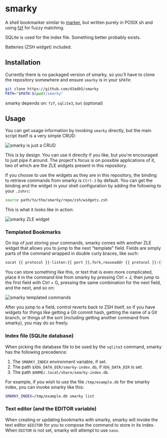 # smarky

A shell bookmarker similar to [marker](https://github.com/pindexis/marker), but
written purely in POSIX sh and using [fzf](https://github.com/junegunn/fzf) for
fuzzy matching.

SQLite is used for the index file. Something better probably exists.

Batteries (ZSH widget) included.

## Installation

Currently there is no packaged version of smarky, so you'll have to clone the
repository somewhere and ensure `smarky` is in your `$PATH`:

```sh
git clone https://github.com/d3adb5/smarky
PATH="$PATH:$(pwd)/smarky"
```

smarky depends on: `fzf`, `sqlite3`, `bat` (optional)

## Usage

You can get usage information by invoking `smarky` directly, but the main
script itself is a very simple CRUD:

![smarky is just a CRUD](https://user-images.githubusercontent.com/8827351/174419214-bc65c62a-a2ea-4fff-b826-d53503825573.gif)

This is by design. You can use it directly if you like, but you're encouraged
to just pipe it around. The project's focus is on possible applications of it,
two of which are the ZLE widgets present in this repository.

If you choose to use the widgets as they are in this repository, the binding to
retrieve commands from smarky is `Ctrl-J` by default. You can get the binding
and the widget in your shell configuration by adding the following to your
`.zshrc`:

```sh
source path/to/the/smarky/repo/zsh/widgets.zsh
```

This is what it looks like in action:

![smarky ZLE widget](https://user-images.githubusercontent.com/8827351/174420744-fd6ce2f1-1e98-4fed-80b0-69b5cfc9740d.gif)

### Templated Bookmarks

On top of just storing your commands, smarky comes with another ZLE widget that
allows you to jump to the next "template" field. Fields are simply parts of the
command wrapped in double curly braces, like such:

```sh
socat {{ protocol }}-listen:{{ port }},fork,reuseaddr {{ protocol }}:{{ remote ip addr }}:{{ port }}
```

You can store something like this, or text that is even more complicated, place
it in the command line from smarky by pressing Ctrl + J, then jump to the first
field with Ctrl + G, pressing the same combination for the next field, and the
next, and so on:

![smarky templated commands](https://user-images.githubusercontent.com/8827351/174421186-028d50ac-8df2-440a-8c4d-a6ccb8a1f4a9.gif)

After you jump to a field, control reverts back to ZSH itself, so if you have
widgets for things like getting a Git commit hash, getting the name of a Git
branch, or things of the sort (including getting another command from smarky),
you may do so freely.

### Index file (SQLite database)

When picking the database file to be used by the `sqlite3` command, smarky has
the following precedence:

1. The `SMARKY_INDEX` environment variable, if set.
2. The path `$XDG_DATA_DIR/smarky-index.db`, if `XDG_DATA_DIR` is set.
3. The path `$HOME/.local/share/smarky-index.db`.

For example, if you wish to use the file `/tmp/example.db` for the smarky
index, you can invoke smarky like this:

```sh
SMARKY_INDEX=/tmp/example.db smarky list
```

### Text editor (and the EDITOR variable)

When creating or updating bookmarks with smarky, smarky will invoke the text
editor `$EDITOR` for you to compose the command to store in its index. When
`EDITOR` is not set, smarky will attempt to use `nano`.
